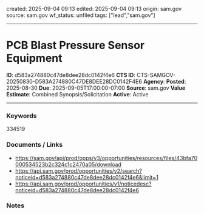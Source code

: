 created: 2025-09-04 09:13
edited: 2025-09-04 09:13
origin: sam.gov
source: sam.gov
wf_status: unfiled
tags: ["lead","sam.gov"]

---

# PCB Blast Pressure Sensor Equipment

**ID**: d583a274880c47de8dee28dc0142f4e6
**CTS ID**: CTS-SAMGOV-20250830-D583A274880C47DE8DEE28DC0142F4E6
**Agency**: 
**Posted**: 2025-08-30
**Due**: 2025-09-05T17:00:00-07:00
**Source**: sam.gov
**Value Estimate**: Combined Synopsis/Solicitation
**Active**: Active

---

### Keywords
334519

### Documents / Links
- <https://sam.gov/api/prod/opps/v3/opportunities/resources/files/43bfa70000534523b2c324c1c2470a05/download>
- <https://api.sam.gov/prod/opportunities/v2/search?noticeid=d583a274880c47de8dee28dc0142f4e6&limit=1>
- <https://api.sam.gov/prod/opportunities/v1/noticedesc?noticeid=d583a274880c47de8dee28dc0142f4e6>

### Notes


